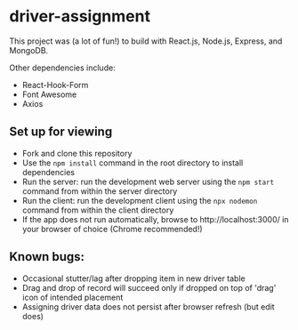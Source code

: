 # driver-assignment
 This project was (a lot of fun!) to build with React.js, Node.js, Express, and MongoDB.
 
 Other dependencies include:
 - React-Hook-Form
 - Font Awesome
 - Axios

## Set up for viewing
- Fork and clone this repository
- Use the `npm install` command in the root directory to install dependencies
- Run the server: run the development web server using the `npm start` command from within the server directory
- Run the client: run the development client using the `npx nodemon` command from within the client directory
- If the app does not run automatically, browse to http://localhost:3000/ in your browser of choice (Chrome recommended!)

## Known bugs:
- Occasional stutter/lag after dropping item in new driver table
- Drag and drop of record will succeed only if dropped on top of 'drag' icon of intended placement
- Assigning driver data does not persist after browser refresh (but edit does)
